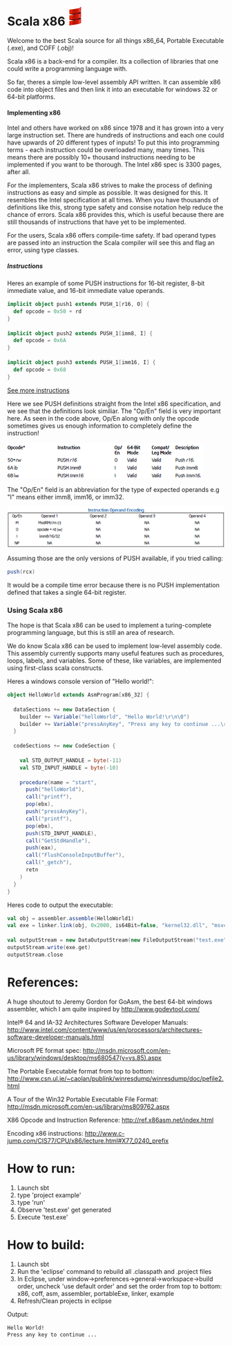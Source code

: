 Scala x86 ![Alt text](/example/smooth-spiral.png)
========

Welcome to the best Scala source for all things x86_64, Portable Executable (.exe), and COFF (.obj)!

Scala x86 is a back-end for a compiler.  Its a collection of libraries that one could write a programming language with.

So far, theres a simple low-level assembly API written.  It can assemble x86 code into object files and then link it into an executable for windows 32 or 64-bit platforms.  

#### Implementing x86

Intel and others have worked on x86 since 1978 and it has grown into a very large instruction set.  There are hundreds of instructions and each one could have upwards of 20 different types of inputs!  To put this into programming terms - each instruction could be overloaded many, many times.  This means there are possibly 10+ thousand instructions needing to be implemented if you want to be thorough.  The Intel x86 spec is 3300 pages, after all.

For the implementers, Scala x86 strives to make the process of defining instructions as easy and simple as possible.  It was designed for this.  It resembles the Intel specification at all times.  When you have thousands of definitions like this, strong type safety and consise notation help reduce the chance of errors.  Scala x86 provides this, which is useful because there are still thousands of instructions that have yet to be implemented.

For the users, Scala x86 offers compile-time safety.  If bad operand types are passed into an instruction the Scala compiler will see this and flag an error, using type classes. 

##### Instructions

Heres an example of some PUSH instructions for 16-bit register, 8-bit immediate value, and 16-bit immediate value operands.

```scala
implicit object push1 extends PUSH_1[r16, O] {
  def opcode = 0x50 + rd
}
  
implicit object push2 extends PUSH_1[imm8, I] {
  def opcode = 0x6A
}
  
implicit object push3 extends PUSH_1[imm16, I] {
  def opcode = 0x68
}
```

[See more instructions](/x86/src/main/scala/com/scalaAsm/x86/Instructions/Standard "More instructions")

Here we see PUSH definitions straight from the Intel x86 specification, and we see that the definitions look similiar. The "Op/En" field is very important here. As seen in the code above, Op/En along with only the opcode sometimes gives us enough information to completely define the instruction!

![Alt text](/example/push.png "PUSH examples")

The "Op/En" field is an abbreviation for the type of expected operands e.g "I" means either imm8, imm16, or imm32.

![Alt text](/example/pushOpEncoding.png "PUSH examples")


Assuming those are the only versions of PUSH available, if you tried calling:

```scala
push(rcx)
```

It would be a compile time error because there is no PUSH implementation defined that takes a single 64-bit register.

### Using Scala x86

The hope is that Scala x86 can be used to implement a turing-complete programming language, but this is still an area of research.

We do know Scala x86 can be used to implement low-level assembly code. This assembly currently supports many useful  features such as procedures, loops, labels, and variables.  Some of these, like variables, are implemented using first-class scala constructs.

Heres a windows console version of "Hello world!":

```scala
object HelloWorld extends AsmProgram[x86_32] {
  
  dataSections += new DataSection {
    builder += Variable("helloWorld", "Hello World!\r\n\0")
    builder += Variable("pressAnyKey", "Press any key to continue ...\r\n\0")
  }

  codeSections += new CodeSection {
    
    val STD_OUTPUT_HANDLE = byte(-11)
    val STD_INPUT_HANDLE = byte(-10)

    procedure(name = "start",
      push("helloWorld"),
      call("printf"),
      pop(ebx),
      push("pressAnyKey"),
      call("printf"),
      pop(ebx),
      push(STD_INPUT_HANDLE),
      call("GetStdHandle"),
      push(eax),
      call("FlushConsoleInputBuffer"),
      call("_getch"),
      retn
    )
  }
}
```

Heres code to output the executable:

```scala
val obj = assembler.assemble(HelloWorld1)
val exe = linker.link(obj, 0x2000, is64Bit=false, "kernel32.dll", "msvcrt.dll")

val outputStream = new DataOutputStream(new FileOutputStream("test.exe"));
outputStream.write(exe.get)
outputStream.close
```

References:
========

A huge shoutout to Jeremy Gordon for GoAsm, the best 64-bit windows assembler, which I am quite inspired by
http://www.godevtool.com/

Intel® 64 and IA-32 Architectures Software Developer Manuals: http://www.intel.com/content/www/us/en/processors/architectures-software-developer-manuals.html

Microsoft PE format spec:
http://msdn.microsoft.com/en-us/library/windows/desktop/ms680547(v=vs.85).aspx

The Portable Executable format from top to bottom:
http://www.csn.ul.ie/~caolan/publink/winresdump/winresdump/doc/pefile2.html

A Tour of the Win32 Portable Executable File Format:
http://msdn.microsoft.com/en-us/library/ms809762.aspx

X86 Opcode and Instruction Reference:
http://ref.x86asm.net/index.html

Encoding x86 instructions:
http://www.c-jump.com/CIS77/CPU/x86/lecture.html#X77_0240_prefix

How to run:
========

1. Launch sbt
2. type 'project example'
3. type 'run'
4. Observe 'test.exe' get generated
5. Execute 'test.exe'

How to build:
========

1. Launch sbt
2. Run the 'eclipse' command to rebuild all .classpath and .project files
3. In Eclipse, under window->preferences->general->workspace->build order, uncheck 'use default order' and set the order from top to bottom: x86, coff, asm, assembler, portableExe, linker, example
4. Refresh/Clean projects in eclipse

Output:
```
Hello World!
Press any key to continue ...
```
